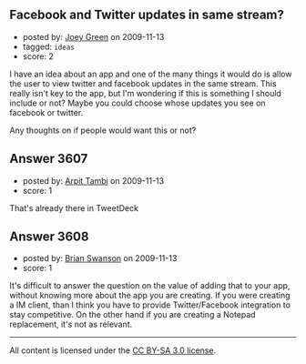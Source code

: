 ## Facebook and Twitter updates in same stream?

- posted by: [Joey Green](https://stackexchange.com/users/-1/1154-joey-green) on 2009-11-13
- tagged: `ideas`
- score: 2

I have an idea about an app and one of the many things it would do is allow the user to view twitter and facebook updates in the same stream. This really isn't key to the app, but I'm wondering if this is something I should include or not? Maybe you could choose whose updates you see on facebook or twitter. 

Any thoughts on if people would want this or not?


## Answer 3607

- posted by: [Arpit Tambi](https://stackexchange.com/users/-1/309-arpit-tambi) on 2009-11-13
- score: 1

That's already there in TweetDeck


## Answer 3608

- posted by: [Brian Swanson](https://stackexchange.com/users/-1/1150-brian-swanson) on 2009-11-13
- score: 1

It's difficult to answer the question on the value of adding that to your app, without knowing more about the app you are creating.  If you were creating a IM client, than I think you have to provide Twitter/Facebook integration to stay competitive.  On the other hand if you are creating a Notepad replacement, it's not as relevant.



---

All content is licensed under the [CC BY-SA 3.0 license](https://creativecommons.org/licenses/by-sa/3.0/).
